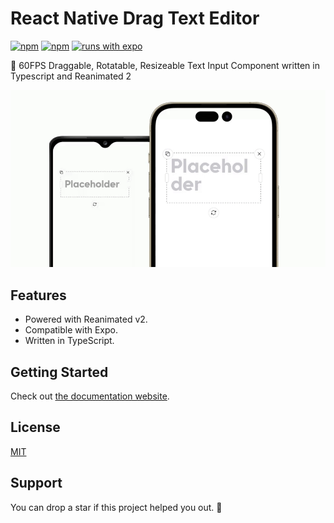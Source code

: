 # React Native Drag Text Editor

[![npm](https://img.shields.io/npm/l/react-native-drag-text-editor?style=flat-square)](https://www.npmjs.com/package/react-native-drag-text-editor) [![npm](https://img.shields.io/badge/types-included-blue?style=flat-square)](https://www.npmjs.com/package/react-native-drag-text-editor) [![runs with expo](https://img.shields.io/badge/Runs%20with%20Expo-4630EB.svg?style=flat-square&logo=EXPO&labelColor=f3f3f3&logoColor=000)](https://expo.io/)


📝 60FPS Draggable, Rotatable, Resizeable Text Input Component written in Typescript and Reanimated 2   

![React Native Drag Text Editor](./demo.gif)

## Features

- Powered with Reanimated v2.
- Compatible with Expo.
- Written in TypeScript.

## Getting Started

Check out [the documentation website](https://eneskarpuz.github.io/react-native-drag-text-editor/).

## License

[MIT](./LICENSE)

## Support

You can drop a star if this project helped you out. 💫
